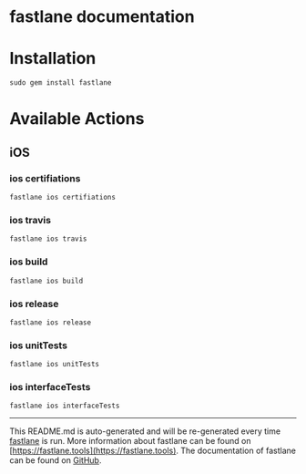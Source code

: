 fastlane documentation
================
# Installation
```
sudo gem install fastlane
```
# Available Actions
## iOS
### ios certifiations
```
fastlane ios certifiations
```

### ios travis
```
fastlane ios travis
```

### ios build
```
fastlane ios build
```

### ios release
```
fastlane ios release
```

### ios unitTests
```
fastlane ios unitTests
```

### ios interfaceTests
```
fastlane ios interfaceTests
```


----

This README.md is auto-generated and will be re-generated every time [fastlane](https://fastlane.tools) is run.
More information about fastlane can be found on [https://fastlane.tools](https://fastlane.tools).
The documentation of fastlane can be found on [GitHub](https://github.com/fastlane/fastlane/tree/master/fastlane).
